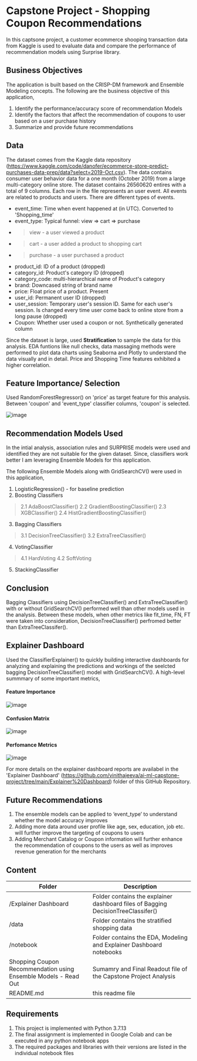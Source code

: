 # Capstone Project - Shopping Coupon Recommendations
In this captsone project, a customer ecommerce shooping transaction data from Kaggle is used to evaluate data and compare the performance of recommendation models using Surprise library. 

## Business Objectives
The application is built based on the CRISP-DM framework and Ensemble Modeling concepts. The following are the business objective of this application,
1. Identify the performance/accuracy score of recommendation Models
2. Identify the factors that affect the recommendation of coupons to user based on a user purchase history
3. Summarize and provide future recommendations

## Data
The dataset comes from the Kaggle data repository (https://www.kaggle.com/code/danofer/ecommerce-store-predict-purchases-data-prep/data?select=2019-Oct.csv). The data contains consumer user behavior data for a one month (October 2019) from a large multi-category online store. The dataset contains 26560620 entires with a total of 9 columns.
Each row in the file represents an user event. All events are related to products and users. There are different types of events.
- event_time: Time when event happened at (in UTC). Converted to 'Shopping_time'
- event_type: Typical funnel: view => cart => purchase
- >view - a user viewed a product
- >cart - a user added a product to shopping cart
- >purchase - a user purchased a product
- product_id: ID of a product (dropped)
- category_id: Product's category ID (dropped)
- category_code: multi-hierarchical name of Product's category
- brand: Downcased string of brand name
- price: Float price of a product. Present
- user_id: Permanent user ID (dropped)
- user_session: Temporary user's session ID. Same for each user's session. Is changed every time user come back to online store from a long pause (dropped)
- Coupon: Whether user used a coupon or not. Synthetically generated column

Since the dataset is large, used **Stratification** to sample the data for this analysis. EDA funtions like null checks, data massaging methods were performed to plot data charts using Seaborna and Plotly to understand the data visually and in detail. Price and Shopping Time features exhibited a higher correlation.

## Feature Importance/ Selection
Used RandomForestRegressor() on 'price' as target feature for this analysis. Between 'coupon' and 'event_type' classifier columns, 'coupon' is selected.

![image](https://user-images.githubusercontent.com/102641103/189555390-181bf8a1-cf98-469a-a677-b3a749a6e622.png)

## Recommendation Models Used
In the intial analysis, association rules and SURPRISE models were used and identified they are not suitable for the given dataset. Since, classifiers work better I am leveraging Ensemble Models for this application.

The following Ensemble Models along with GridSearchCV() were used in this application,
1. LogisticRegression() - for baseline prediction
2. Boosting Classifiers
>2.1 AdaBoostClassifier()
>2.2 GradientBoostingClassifier()
>2.3 XGBClassifier()
>2.4 HistGradientBoostingClassifier()
3. Bagging Classifiers
>3.1 DecisionTreeClassifier()
>3.2 ExtraTreeClassifier()
4. VotingClassifier
>4.1 HardVoting
>4.2 SoftVoting
5. StackingClassifier

## Conclusion
Bagging Classifiers using DecisionTreeClassifier() and ExtraTreeClassifier() with or without GridSearchCV() performed well than other models used in the analysis. Between these models, when other metrics like fit_time, FN, FT were taken into consideration, DecisionTreeClassifier() perfromed better than ExtraTreeClassifer(). 

## Explainer Dashboard
Used the ClassifierExplainer() to quickly building interactive dashboards for analyzing and explaining the predictions and workings of the seelcted bagging DecisionTreeClassifier() model with GridSearchCV(). A high-level summmary of some important metrics,
#### Feature Importance
![image](https://user-images.githubusercontent.com/102641103/189556571-252ae61b-98a9-483d-8294-64c175b3c1cc.png)
#### Confusion Matrix
![image](https://user-images.githubusercontent.com/102641103/189557675-61d44b06-637b-4023-905e-30fbaada57c5.png)
#### Perfomance Metrics
![image](https://user-images.githubusercontent.com/102641103/189556719-21fcb481-cc67-47c6-a11a-037cb27ff2e8.png)

For more details on the explainer dashboard reports are availabel in the 'Explainer Dashboard' (https://github.com/vinithajeeva/ai-ml-capstone-project/tree/main/Explainer%20Dashboard) folder of this GitHub Repository.

## Future Recommendations
1. The ensemble models can be applied to ‘event_type’ to understand whether the model accuracy improves
2. Adding more data around user profile like age, sex, education, job etc. will further improve the targeting of coupons to users
3. Adding Merchant Catalog or Coupon information will further enhance the recommendation of coupons to the users as well as improves revenue generation for the merchants

## Content
| Folder | Description |
| --- | --- |
| /Explainer Dashboard | Folder contains the explainer dashboard files of Bagging DecisionTreeClassifer() |
| /data | Folder contains the stratified shopping data |
| /notebook | Folder contains the EDA, Modeling and Explainer Dashboard notebooks |
| Shopping Coupon Recommendation using Ensemble Models - Read Out | Sumamry and Final Readout file of the Capstone Project Analysis |
| README.md | this readme file |

## Requirements
1. This project is implemented with Python 3.7.13
2. The final assignment is implemented in Google Colab and can be executed in any python notebook apps
3. The required packages and libraries with their versions are listed in the individual notebook files
